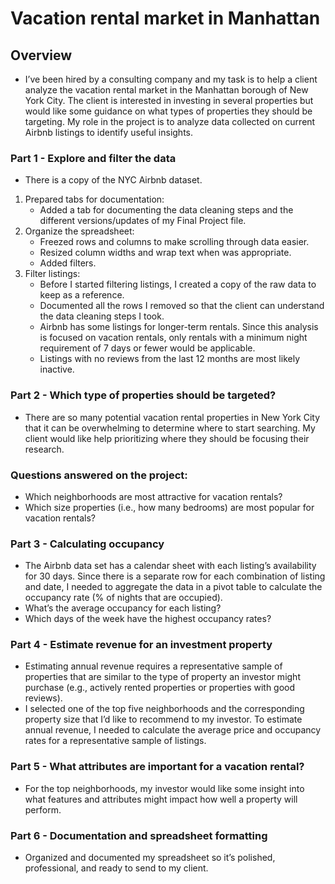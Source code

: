 # Vacation rental market in Manhattan

## Overview
* I’ve been hired by a consulting company and my task is to help a client analyze the vacation rental market in the Manhattan borough of New York City. The client is interested in investing in several properties but would like some guidance on what types of properties they should be targeting. My role in the project is to analyze data collected on current Airbnb listings to identify useful insights.

### Part 1 - Explore and filter the data
* There is a copy of the NYC Airbnb dataset.

1. Prepared tabs for documentation:
   - Added a tab for documenting the data cleaning steps and the different versions/updates of my Final Project file.
2. Organize the spreadsheet:
   - Freezed rows and columns to make scrolling through data easier.
   - Resized column widths and wrap text when was appropriate.
   - Added filters.
3. Filter listings:
   - Before I started filtering listings, I created a copy of the raw data to keep as a reference.
   - Documented all the rows I removed so that the client can understand the data cleaning steps I took.
   - Airbnb has some listings for longer-term rentals. Since this analysis is focused on vacation rentals, only rentals with a minimum night requirement of 7 days or fewer would be applicable.
   - Listings with no reviews from the last 12 months are most likely inactive.

### Part 2 - Which type of properties should be targeted?
* There are so many potential vacation rental properties in New York City that it can be overwhelming to determine where to start searching. My client would like help prioritizing where they should be focusing their research.

### Questions answered on the project:

* Which neighborhoods are most attractive for vacation rentals?
* Which size properties (i.e., how many bedrooms) are most popular for vacation rentals?

### Part 3 - Calculating occupancy
* The Airbnb data set has a calendar sheet with each listing’s availability for 30 days. Since there is a separate row for each combination of listing and date, I needed to aggregate the data in a pivot table to calculate the occupancy rate (% of nights that are occupied).
* What’s the average occupancy for each listing?
* Which days of the week have the highest occupancy rates?

### Part 4 - Estimate revenue for an investment property
* Estimating annual revenue requires a representative sample of properties that are similar to the type of property an investor might purchase (e.g., actively rented properties or properties with good reviews).
* I selected one of the top five neighborhoods and the corresponding property size that I’d like to recommend to my investor. To estimate annual revenue, I needed to calculate the average price and occupancy rates for a representative sample of listings.

### Part 5 - What attributes are important for a vacation rental?
* For the top neighborhoods, my investor would like some insight into what features and attributes might impact how well a property will perform.  

### Part 6 - Documentation and spreadsheet formatting
* Organized and documented my spreadsheet so it’s polished, professional, and ready to send to my client.
